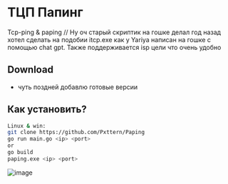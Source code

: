 # ТЦП Папинг
Tcp-ping &amp; paping // Ну оч старый скриптик на гошке делал год назад хотел сделать на подобии itcp.exe как у Yariya 
написан на гошке с помощью chat gpt. Также поддерживается isp цели что очень удобно

## Download
- чуть поздней добавлю готовые версии

## Как установить?
```bash
Linux & win:
git clone https://github.com/Pxttern/Paping
go run main.go <ip> <port>
or
go build
paping.exe <ip> <port>
```

![image](https://github.com/Pxttern/Paping/assets/151836458/2c9e2d4a-f1a9-4917-96bd-c5c13ba24e85)
